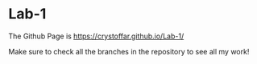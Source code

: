 # Lab-1
The Github Page is https://crystoffar.github.io/Lab-1/

Make sure to check all the branches in the repository to see all my work!
